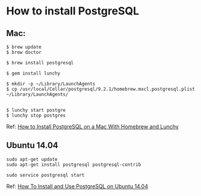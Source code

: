 # How to install PostgreSQL
##	Mac:

	$ brew update
	$ brew doctor
	
	$ brew install postgresql
	
	$ gem install lunchy
	
	$ mkdir -p ~/Library/LaunchAgents
	$ cp /usr/local/Cellar/postgresql/9.2.1/homebrew.mxcl.postgresql.plist ~/Library/LaunchAgents/

	
	$ lunchy start postgre
	$ lunchy stop postgres

Ref: [How to Install PostgreSQL on a Mac With Homebrew and Lunchy](https://www.moncefbelyamani.com/how-to-install-postgresql-on-a-mac-with-homebrew-and-lunchy/)

## Ubuntu 14.04

	sudo apt-get update
	sudo apt-get install postgresql postgresql-contrib
	
	sudo service postgresql start
	
Ref: [How To Install and Use PostgreSQL on Ubuntu 14.04](https://www.digitalocean.com/community/tutorials/how-to-install-and-use-postgresql-on-ubuntu-14-04)
